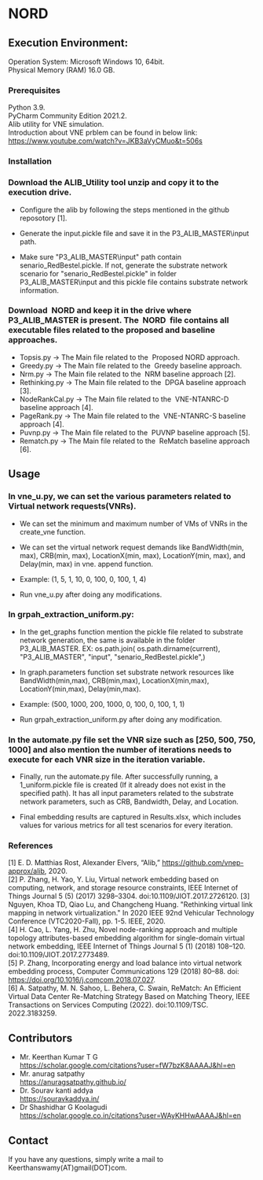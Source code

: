 # NORD

## Execution Environment:

Operation System: Microsoft Windows 10, 64bit.<br />
Physical Memory (RAM) 16.0 GB.<br />


### Prerequisites

Python 3.9.<br />
PyCharm Community Edition 2021.2. <br />
Alib utility for VNE simulation.<br />
Introduction about VNE prblem can be found in below link:<br />
https://www.youtube.com/watch?v=JKB3aVyCMuo&t=506s<br />

### Installation

###  Download the ALIB_Utility tool unzip and copy it to the execution drive.<br /> 

- Configure the alib by following the steps mentioned in the github reposotory [1]. <br />

- Generate the input.pickle file and save it in the P3_ALIB_MASTER\input path. <br />

- Make sure "P3_ALIB_MASTER\input" path contain senario_RedBestel.pickle. If not, generate the substrate network scenario for "senario_RedBestel.pickle" in folder P3_ALIB_MASTER\input and this pickle file contains substrate network information.<br />

###   Download  NORD and keep it in the drive where P3_ALIB_MASTER is present. The  NORD  file contains all executable files related to the proposed and baseline approaches. <br />

- Topsis.py -> The Main file related to the  Proposed NORD approach.<br />
- Greedy.py -> The Main file related to the  Greedy baseline approach.<br />
- Nrm.py -> The Main file related to the  NRM baseline approach [2]. <br /> 
- Rethinking.py -> The Main file related to the  DPGA baseline approach [3]. <br />
- NodeRankCal.py -> The Main file related to the  VNE-NTANRC-D baseline approach [4]. <br />
- PageRank.py -> The Main file related to the  VNE-NTANRC-S baseline approach [4]. <br />
- Puvnp.py -> The Main file related to the  PUVNP  baseline approach [5]. <br />
- Rematch.py -> The Main file related to the  ReMatch  baseline approach [6]. <br />




## Usage

###  In vne_u.py, we can set the various parameters related to Virtual network requests(VNRs).<br />

- We can set the minimum and maximum number of VMs of VNRs in the create_vne function.<br />

- We can set the virtual network request demands like BandWidth(min, max), CRB(min, max), LocationX(min, max), LocationY(min, max), and Delay(min, max) in vne. append function. <br />
- Example: (1, 5, 1, 10, 0, 100, 0, 100, 1, 4)<br />

- Run vne_u.py after doing any modifications. <br />

###  In grpah_extraction_uniform.py:<br />

- In the get_graphs function mention the pickle file related to substrate network generation, the same is available in the folder P3_ALIB_MASTER. EX: os.path.join( os.path.dirname(current), "P3_ALIB_MASTER", "input", "senario_RedBestel.pickle",)<br />

- In graph.parameters function set substrate network resources like BandWidth(min,max), CRB(min,max), LocationX(min,max), LocationY(min,max), Delay(min,max).<br />
- Example: (500, 1000, 200, 1000, 0, 100, 0, 100, 1, 1)<br />

- Run grpah_extraction_uniform.py after doing any modification. <br />

###  In the automate.py file set the VNR size such as [250, 500, 750, 1000] and also mention the number of iterations needs to execute for each VNR size in the iteration variable.<br />

- Finally, run the automate.py file. After successfully running, a 1_uniform.pickle file is created (If it already does not exist in the specified path). It has all input parameters related to the substrate network parameters, such as CRB, Bandwidth, Delay, and Location.

- Final embedding results are captured in Results.xlsx, which includes values for various metrics for all test scenarios for every iteration.

### References
[1] E. D. Matthias Rost, Alexander Elvers, “Alib,” https://github.com/vnep-approx/alib, 2020. <br />
[2] P. Zhang, H. Yao, Y. Liu, Virtual network embedding based on computing, network, and storage resource constraints, IEEE Internet of Things Journal 5 (5) (2017) 3298–3304. doi:10.1109/JIOT.2017.2726120.
[3] Nguyen, Khoa TD, Qiao Lu, and Changcheng Huang. "Rethinking virtual link mapping in network virtualization." In 2020 IEEE 92nd Vehicular Technology Conference (VTC2020-Fall), pp. 1-5. IEEE, 2020.<br />
[4] H. Cao, L. Yang, H. Zhu, Novel node-ranking approach and multiple topology attributes-based embedding algorithm for single-domain virtual network embedding, IEEE Internet of Things Journal 5 (1) (2018) 108–120. doi:10.1109/JIOT.2017.2773489. <br />
[5] P. Zhang, Incorporating energy and load balance into virtual network embedding process, Computer Communications 129 (2018) 80–88. doi: 
https://doi.org/10.1016/j.comcom.2018.07.027. <br />
[6] A. Satpathy, M. N. Sahoo, L. Behera, C. Swain, ReMatch: An Efficient Virtual Data Center Re-Matching Strategy Based on Matching Theory,
IEEE Transactions on Services Computing (2022). doi:10.1109/TSC. 2022.3183259. <br />

## Contributors
- Mr. Keerthan Kumar T G<br />
https://scholar.google.com/citations?user=fW7bzK8AAAAJ&hl=en <br />
- Mr. anurag satpathy<br />
https://anuragsatpathy.github.io/<br />
- Dr. Sourav kanti addya<br />
https://souravkaddya.in/<br />
- Dr Shashidhar G Koolagudi <br />
https://scholar.google.co.in/citations?user=WAyKHHwAAAAJ&hl=en <br />


## Contact

If you have any questions, simply write a mail to  Keerthanswamy(AT)gmail(DOT)com.


